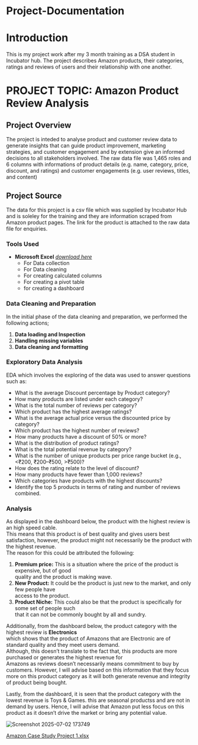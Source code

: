 # Project-Documentation

# Introduction
This is my project work after my 3 month training as a DSA student in Incubator hub. The project describes Amazon products, their categories, ratings and reviews of users and their relationship with one another. 

# PROJECT TOPIC: Amazon Product Review Analysis

## Project Overview
The project is inteded to analyse product and customer review data to generate insights that can guide product improvement, marketing strategies, and customer engagement and by extension give an informed decisions to all stakeholders involved. The raw data file was 1,465 roles and 6 columns with informations of product details (e.g. name, category, price, discount, and ratings) and customer engagements (e.g.  user reviews, titles, and content) 

## Project Source
The data for this project is a csv file which was supplied by Incubator Hub and is soleley for the training and they are information scraped from Amazon product pages. The link for the product is attached to the raw data file for enquiries. 

### Tools Used
- **Microsoft Excel** *[download here](https://Microsoft.com)*
  - For Data collection
  - For Data cleaning
  - For creating calculated columns
  - For creating a pivot table
  - for creating a dashboard
       
### Data Cleaning and Preparation
In the initial phase of the data cleaning and preparation, we performed the following actions;
1. **Data loading and Inspection**
2. **Handling missing variables**
3. **Data cleaning and formatting**

### Exploratory Data Analysis
EDA which involves the exploring of the data was used to answer questions such as:
- What is the average Discount percentage by Product category?
- How many products are listed under each category?
- What is the total number of reviews per category?
- Which product has the highest average ratings?
- What is the average actual price versus the discounted price by category?
- Which product has the highest number of reviews?
- How many products have a discount of 50% or more? 
- What is the distribution of product ratings? 
- What is the total potential revenue by category? 
- What is the number of unique products per price range bucket (e.g., <₹200, ₹200–₹500, >₹500)?
- How does the rating relate to the level of discount? 
- How many products have fewer than 1,000 reviews? 
- Which categories have products with the highest discounts? 
- Identify the top 5 products in terms of rating and number of reviews combined.

### Analysis
As displayed in the dashboard below, the product with the highest review is an high speed cable.		
This means that this product is of best quality and gives users best satisfaction, however, the product might not necessarily be the product with the highest revenue.		
The reason for this could be attributed the following: 		
1. **Premium price:** This is a situation where the price of the product is expensive, but of good 		
quality and the product is making wave.		
2. **New Product:** It could be the product is just new to the market, and only few people have 		
access to the product.		
3. **Product Niche:** This could also be that the product is specifically for some set of people such		
that it can not be commonly bought by all and sundry.

Additionally, from the dashboard below, the product category with the highest review is **Electronics**		
which shows that the product of Amazons that are Electronic are of standard quality and they meet users demand.		
Although, this doesn’t translate to the fact that, this products are more purchased or generates the highest revenue for  		
Amazons as reviews doesn’t necessarily means commitment to buy by customers. 
However, I will advise based on this information that they focus more on this product category as it will both generate revenue and integrity of product being bought.

Lastly, from the dashboard, it is seen that the product category with the lowest revenue is Toys & Games. this are seasonal productss and are not in demand by users.
Hence, I will advise that Amazon put less	focus on this product as it doesn’t drive the market or bring any potential	value.	

![Screenshot 2025-07-02 173749](https://github.com/user-attachments/assets/420924cd-a037-472f-9e01-970971fe73b2)

[Amazon Case Study Project 1.xlsx](https://github.com/user-attachments/files/21022299/Amazon.Case.Study.Project.1.xlsx)



